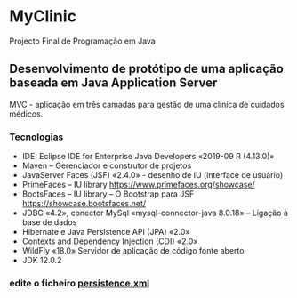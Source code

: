 # MyClinic
 Projecto Final de Programação em Java


## Desenvolvimento de protótipo de uma aplicação baseada em Java Application Server
MVC - aplicação em três camadas para gestão de uma clínica de cuidados médicos.

### Tecnologias
- IDE: Eclipse IDE for Enterprise Java Developers «2019-09 R (4.13.0)»
- Maven – Gerenciador e construtor de projetos
- JavaServer Faces (JSF) «2.4.0» - desenho de IU (interface de usuário)
- PrimeFaces – IU library https://www.primefaces.org/showcase/
- BootsFaces – IU library – O Bootstrap para JSF https://showcase.bootsfaces.net/
- JDBC «4.2», conector MySql «mysql-connector-java 8.0.18» – Ligação à base de dados 
- Hibernate e Java Persistence API (JPA) «2.0»
- Contexts and Dependency Injection (CDI) «2.0»
- WildFly «18.0» Servidor de aplicação de código fonte aberto
- JDK 12.0.2

### edite o ficheiro [persistence.xml](../../tree/master/src/main/resources/META-INF/persistence.xml)
